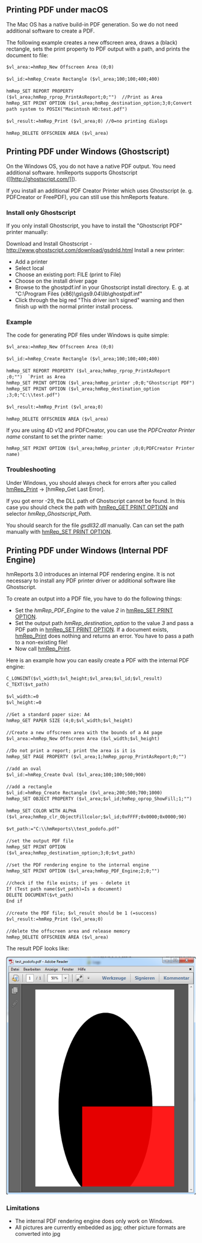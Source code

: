 ## Printing PDF under macOS

The Mac OS has a native build-in PDF generation. So we do not need additional software to create a PDF.

The following example creates a new offscreen area, draws a (black) rectangle, sets the print property to PDF output with a path, and prints the document to file:

```4d
$vl_area:=hmRep_New Offscreen Area (0;0)

$vl_id:=hmRep_Create Rectangle ($vl_area;100;100;400;400)

hmRep_SET REPORT PROPERTY ($vl_area;hmRep_rprop_PrintAsReport;0;"")  //Print as Area
hmRep_SET PRINT OPTION ($vl_area;hmRep_destination_option;3;0;Convert path system to POSIX("Macintosh HD:test.pdf")

$vl_result:=hmRep_Print ($vl_area;0) //0=no printing dialogs

hmRep_DELETE OFFSCREEN AREA ($vl_area)
```

## Printing PDF under Windows (Ghostscript)

On the Windows OS, you do not have a native PDF output. You need additional software. hmReports supports Ghostscript ([[http://ghostscript.com/]]).

If you install an additional PDF Creator Printer which uses Ghostscript (e. g. PDFCreator or FreePDF), you can still use this hmReports feature.

### Install only Ghostscript

If you only install Ghostscript, you have to install the "Ghostscript PDF" printer manually:

Download and Install Ghostscript - http://www.ghostscript.com/download/gsdnld.html
Install a new printer:
* Add a printer
* Select local
* Choose an existing port: FILE (print to File)
* Choose <Have Disk> on the install driver page
* Browse to the ghostpdf.inf in your Ghostscript install directory. E. g. at "C:\Program Files (x86)\gs\gs9.04\lib\ghostpdf.inf"
* Click through the big red "This driver isn't signed" warning and then finish up with the normal printer install process.

### Example

The code for generating PDF files under Windows is quite simple:

```4d
$vl_area:=hmRep_New Offscreen Area (0;0)

$vl_id:=hmRep_Create Rectangle ($vl_area;100;100;400;400)

hmRep_SET REPORT PROPERTY ($vl_area;hmRep_rprop_PrintAsReport ;0;"")  `Print as Area
hmRep_SET PRINT OPTION ($vl_area;hmRep_printer ;0;0;"Ghostscript PDF")
hmRep_SET PRINT OPTION ($vl_area;hmRep_destination_option ;3;0;"C:\\test.pdf")

$vl_result:=hmRep_Print ($vl_area;0)

hmRep_DELETE OFFSCREEN AREA ($vl_area)
```

If you are using 4D v12 and PDFCreator, you can use the *PDFCreator Printer name* constant to set the printer name:

```4d
hmRep_SET PRINT OPTION ($vl_area;hmRep_printer ;0;0;PDFCreator Printer name)
```

### Troubleshooting

Under Windows, you should always check for errors after you called [hmRep_Print](../Printing/hmRep_Print.md) -> [hmRep_Get Last Error].

If you got error -29, the DLL path of Ghostscript cannot be found. In this case you should check the path with [hmRep_GET PRINT OPTION](../Printing/hmRep_GetPrintOption.md) and selector *hmRep_Ghostscript_Path*.

You should search for the file *gsdll32.dll* manually. Can can set the path manually with [hmRep_SET PRINT OPTION](../Printing/hmRep_SetPrintOption.md).

## Printing PDF under Windows (Internal PDF Engine)

hmReports 3.0 introduces an internal PDF rendering engine. It is not necessary to install any PDF printer driver or additional software like Ghostscript.

To create an output into a PDF file, you have to do the following things:

- Set the *hmRep_PDF_Engine* to the value *2* in [hmRep_SET PRINT OPTION](../Printing/hmRep_SetPrintOption.md).
- Set the output path *hmRep_destination_option* to the value *3* and pass a PDF path in [hmRep_SET PRINT OPTION](../Printing/hmRep_SetPrintOption.md). If a document exists, [hmRep_Print](../Printing/hmRep_Print.md) does nothing and returns an error. You have to pass a path to a non-existing file!
- Now call [hmRep_Print](../Printing/hmRep_Print.md).

Here is an example how you can easily create a PDF with the internal PDF engine:

```4d
C_LONGINT($vl_width;$vl_height;$vl_area;$vl_id;$vl_result)
C_TEXT($vt_path)

$vl_width:=0
$vl_height:=0

//Get a standard paper size: A4
hmRep_GET PAPER SIZE (4;0;$vl_width;$vl_height)

//Create a new offscreen area with the bounds of a A4 page
$vl_area:=hmRep_New Offscreen Area ($vl_width;$vl_height)

//Do not print a report; print the area is it is
hmRep_SET PAGE PROPERTY ($vl_area;1;hmRep_pprop_PrintAsReport;0;"")

//add an oval
$vl_id:=hmRep_Create Oval ($vl_area;100;100;500;900)

//add a rectangle
$vl_id:=hmRep_Create Rectangle ($vl_area;200;500;700;1000)
hmRep_SET OBJECT PROPERTY ($vl_area;$vl_id;hmRep_oprop_ShowFill;1;"")

hmRep_SET COLOR WITH ALPHA ($vl_area;hmRep_clr_ObjectFillcolor;$vl_id;0xFFFF;0x0000;0x0000;90)

$vt_path:="C:\\hmReports\\test_podofo.pdf"

//set the output PDF file
hmRep_SET PRINT OPTION ($vl_area;hmRep_destination_option;3;0;$vt_path)

//set the PDF rendering engine to the internal engine
hmRep_SET PRINT OPTION ($vl_area;hmRep_PDF_Engine;2;0;"")

//check if the file exists; if yes - delete it
If (Test path name($vt_path)=Is a document)
DELETE DOCUMENT($vt_path)
End if 

//create the PDF file; $vl_result should be 1 (=success)
$vl_result:=hmRep_Print ($vl_area;0)

//delete the offscreen area and release memory
hmRep_DELETE OFFSCREEN AREA ($vl_area)
```

The result PDF looks like:

![PDF engine example result](../Pictures/PDFEngineResult.png)

### Limitations

* The internal PDF rendering engine does only work on Windows.
* All pictures are currently embedded as jpg; other picture formats are converted into jpg

